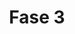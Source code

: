 ---
layout: default
title: Fase 3
parent: Robocup
nav_order: 3
permalink: robocup/fase-3
has_children: false
---